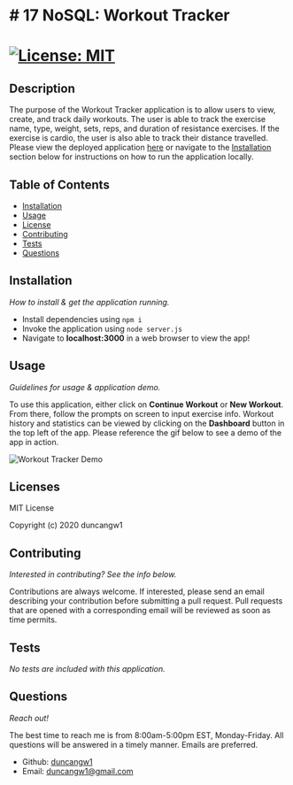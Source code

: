 # # 17 NoSQL: Workout Tracker

# [![License: MIT](https://img.shields.io/badge/License-MIT-yellow.svg)](https://opensource.org/licenses/MIT)

## Description

The purpose of the Workout Tracker application is to allow users to view, create, and track daily workouts. The user is able to track the exercise name, type, weight, sets, reps, and duration of resistance exercises. If the exercise is cardio, the user is also able to track their distance travelled. Please view the deployed application [here](https://workout-tracker-33.herokuapp.com/) or navigate to the [Installation](#installation) section below for instructions on how to run the application locally.

## Table of Contents

- [Installation](#installation)
- [Usage](#usage)
- [License](#licenses)
- [Contributing](#contributing)
- [Tests](#tests)
- [Questions](#questions)

## Installation

_How to install & get the application running._

- Install dependencies using `npm i`
- Invoke the application using `node server.js`
- Navigate to **localhost:3000** in a web browser to view the app!

## Usage

_Guidelines for usage & application demo._

To use this application, either click on **Continue Workout** or **New Workout**. From there, follow the prompts on screen to input exercise info. Workout history and statistics can be viewed by clicking on the **Dashboard** button in the top left of the app. Please reference the gif below to see a demo of the app in action.

![Workout Tracker Demo](public/assets/images/WorkoutTrackerDemo.gif)

## Licenses

MIT License

Copyright (c) 2020 duncangw1

## Contributing

_Interested in contributing? See the info below._

Contributions are always welcome. If interested, please send an email describing your contribution before submitting a pull request. Pull requests that are opened with a corresponding email will be reviewed as soon as time permits.

## Tests

_No tests are included with this application._

## Questions

_Reach out!_

The best time to reach me is from 8:00am-5:00pm EST, Monday-Friday. All questions will be answered in a timely manner. Emails are preferred.

- Github: [duncangw1](https://github.com/duncangw1)
- Email: duncangw1@gmail.com
